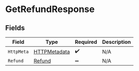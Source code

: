 # GetRefundResponse


## Fields

| Field                                                   | Type                                                    | Required                                                | Description                                             |
| ------------------------------------------------------- | ------------------------------------------------------- | ------------------------------------------------------- | ------------------------------------------------------- |
| `HttpMeta`                                              | [HTTPMetadata](../../Models/Components/HTTPMetadata.md) | :heavy_check_mark:                                      | N/A                                                     |
| `Refund`                                                | [Refund](../../Models/Components/Refund.md)             | :heavy_minus_sign:                                      | N/A                                                     |